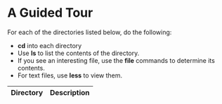 # A Guided Tour
For each of the directories listed below, do the following:
- **cd** into each directory
- Use **ls** to list the contents of the directory.
- If you see an interesting file, use the **file** commands to determine its contents.
- For text files, use **less** to view them.

|**Directory**|**Description**|
|:--|:--
<!--stackedit_data:
eyJoaXN0b3J5IjpbMTExODA4OTk1Nl19
-->